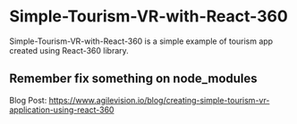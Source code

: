 # Simple-Tourism-VR-with-React-360
Simple-Tourism-VR-with-React-360 is a simple example of tourism app created using React-360 library. 

## Remember fix something on node_modules

Blog Post:
https://www.agilevision.io/blog/creating-simple-tourism-vr-application-using-react-360

